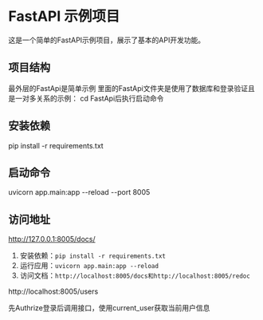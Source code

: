 # FastAPI 示例项目

这是一个简单的FastAPI示例项目，展示了基本的API开发功能。

## 项目结构
最外层的FastApi是简单示例
里面的FastApi文件夹是使用了数据库和登录验证且是一对多关系的示例：
cd FastApi后执行启动命令

## 安装依赖 
pip install -r requirements.txt


## 启动命令
uvicorn app.main:app --reload --port 8005
<!-- main: 是包含 FastAPI 实例的 Python 文件名（不带 .py 扩展名）。
app: 是 FastAPI 实例的名称。
--reload: 在开发过程中启用自动重载功能，以便在代码更改时自动重启服务器。 -->

## 访问地址
http://127.0.0.1:8005/docs/

1. 安装依赖：`pip install -r requirements.txt`
2. 运行应用：`uvicorn app.main:app --reload`
3. 访问文档：`http://localhost:8005/docs和http://localhost:8005/redoc`


http://localhost:8005/users

先Authrize登录后调用接口，使用current_user获取当前用户信息